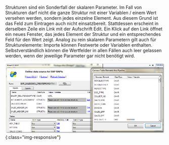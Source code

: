 Strukturen sind ein Sonderfall der skalaren Parameter. Im Fall von Strukturen darf nicht die ganze Struktur mit einer Variablen / einem Wert versehen werden, sondern jedes einzelne Element. Aus diesem Grund ist das Feld zum Eintragen auch nicht einsatzbereit. Stattdessen erscheint in derselben Zeile ein Link mit der Aufschrift Edit. Ein Klick auf den Link öffnet ein neues Fenster, das jedes Element der Struktur und ein entsprechendes Feld für den Wert zeigt. Analog zu rein skalaren Parametern gilt auch für Strukturelemente: Importe können Festwerte oder Variablen enthalten. <br>Selbstverständlich können die Wertfelder in allen Fällen auch leer gelassen werden, wenn der jeweilige Parameter gar nicht benötigt wird.

![Bapi-Structures](/img/content/BAPI-Structures.png){:class="img-responsive"}